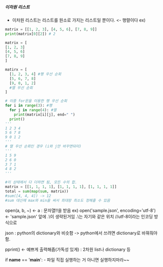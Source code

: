 ##### 이차원 리스트
- 이차원 리스트는 리스트를 원소로 가지는 리스트일 뿐이다. <- 행렬이다
ex)
```python
matrix = [[1, 2, 3], [4, 5, 6], [7, 8, 9]]
print(matrix[0][2]) # 2

matrix = [
[1, 2, 3]
[4, 5, 6]
[7, 8, 9] 
]

matirx = [
  [1, 2, 3, 4] #행 우선 순회
  [5, 6, 7, 8]
  [9, 0, 1, 2]
  #열 우선 순회
]

# 이중 for문을 이용한 행 우선 순회
for i in range(3): #행
  for j in range(4): #열
    print(matrix[i][j], end=" ")
  print()
'''
1 2 3 4
5 6 7 8
9 0 1 2
'''
# 열 우선 순회인 경우 (i와 j만 바꾸면돠미)
'''
1 5 9
2 6 0
3 7 1
4 8 2
'''

#이 상태에서 다 더하면 됨, 모든 수의 합.
matrix = [[1, 1, 1, 1], [1, 1, 1, 1], [1, 1, 1, 1]]
total = sum(map(sum, matrix))
#sum([4, 4, 4]) -> 12
#sum 대신에 max와 min을 써서 최대랑 최소도 정해줄 수 있음

```


open(a, b, ~) <- a : 문자열!!을 받음
ex) open('sample.json', encoding='utf-8') <- 'sample.json' 앞에 .\이 생략된거임 .\는 자기와 같은 위치  //utf-8이라는 인코딩 방식으로

 json : python의 dictionary와 비슷함 -> python에서 쓰려면 dictionary로 바꿔줘야함.

pprint() <- 예쁘게 출력해줌(가독성 있게) : 2차원 list나 dictionary 등

if __name__ == '__main__': - 파일 직접 실행하는 거 아니면 실행하지마라~~